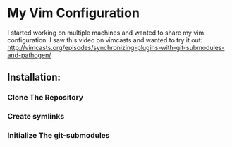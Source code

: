 My Vim Configuration
====================

I started working on multiple machines and wanted to share my vim
configuration. I saw this video on vimcasts and wanted to try it out:
http://vimcasts.org/episodes/synchronizing-plugins-with-git-submodules-and-pathogen/

Installation:
-------------
    
### Clone The Repository


### Create symlinks


### Initialize The git-submodules
